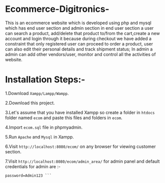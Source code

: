# Ecommerce-Digitronics-

This is an ecommerce website which is developed using php and mysql which has end user section and admin section in end user section a user can search a product, add/delete that product to/from the cart,create a new account and login through it because during checkout we have added a constraint that only registered user can proceed to order a product, user can also edit their personal details and track shipment status; In admin a admin can add other vendors/user,  monitor and control all the activities of website.

# Installation Steps:-

1.Download ``` Xampp/Lampp/Wampp ```.

2.Download this project.

3.Let's assume that you have installed Xampp so create a folder in ``` htdocs ``` folder named ``` ecom ``` and paste this files and folders in ``` ecom ```.

4.Import ``` ecom.sql ``` file in phpmyadmin.

5.Run ``` Apache ``` and ``` Mysql ``` in Xampp.

6.Visit ``` http://localhost:8080/ecom/ ``` on any browser for viewing customer section.

7.Visit ``` http://localhost:8080/ecom/admin_area/ ``` for admin panel and default credentials for admin are :- 

``` username=Admin@ac.in 
password=Admin123 ```

